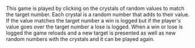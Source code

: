 This game is played by clicking on the crystals of random values to match the target number. Each crystal is a random number that adds to their value. If the  value matches the target number a win is logged but if the player's value goes over the target number a lose is logged. When a win or lose is logged the game reloads and a new target is presented as well as new random numbers with the crystals and it can be played again. 